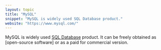 ```yaml
---
layout: topic
title: "MySQL"
snippet: "MySQL is widely used SQL Database product."
website: "https://www.mysql.com/"
---
```


MySQL is widely used [SQL Database](sql) product. It can be freely obtained as [open-source software] or as a paid for commercial version.

